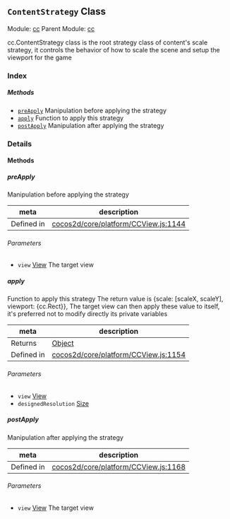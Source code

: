 ## `ContentStrategy` Class



Module: [cc](../modules/cc.md)
Parent Module: [cc](../modules/cc.md)


<p>cc.ContentStrategy class is the root strategy class of content's scale strategy,
it controls the behavior of how to scale the scene and setup the viewport for the game</p>



### Index



##### Methods

  - [`preApply`](#preapply) Manipulation before applying the strategy
  - [`apply`](#apply) Function to apply this strategy
  - [`postApply`](#postapply) Manipulation after applying the strategy



### Details




<!-- Method Block -->
#### Methods


##### preApply

Manipulation before applying the strategy

| meta | description |
|------|-------------|
| Defined in | [cocos2d/core/platform/CCView.js:1144](https://github.com/cocos-creator/engine/blob/f120e67a8e229233f15e46cc51536723de44fd94/cocos2d/core/platform/CCView.js#L1144) |

###### Parameters
- `view` <a href="../classes/View.html" class="crosslink">View</a> The target view


##### apply

Function to apply this strategy
The return value is {scale: [scaleX, scaleY], viewport: {cc.Rect}},
The target view can then apply these value to itself, it's preferred not to modify directly its private variables

| meta | description |
|------|-------------|
| Returns | <a href="https://developer.mozilla.org/en/JavaScript/Reference/Global_Objects/Object" class="crosslink external" target="_blank">Object</a> 
| Defined in | [cocos2d/core/platform/CCView.js:1154](https://github.com/cocos-creator/engine/blob/f120e67a8e229233f15e46cc51536723de44fd94/cocos2d/core/platform/CCView.js#L1154) |

###### Parameters
- `view` <a href="../classes/View.html" class="crosslink">View</a> 
- `designedResolution` <a href="../classes/Size.html" class="crosslink">Size</a> 


##### postApply

Manipulation after applying the strategy

| meta | description |
|------|-------------|
| Defined in | [cocos2d/core/platform/CCView.js:1168](https://github.com/cocos-creator/engine/blob/f120e67a8e229233f15e46cc51536723de44fd94/cocos2d/core/platform/CCView.js#L1168) |

###### Parameters
- `view` <a href="../classes/View.html" class="crosslink">View</a> The target view



